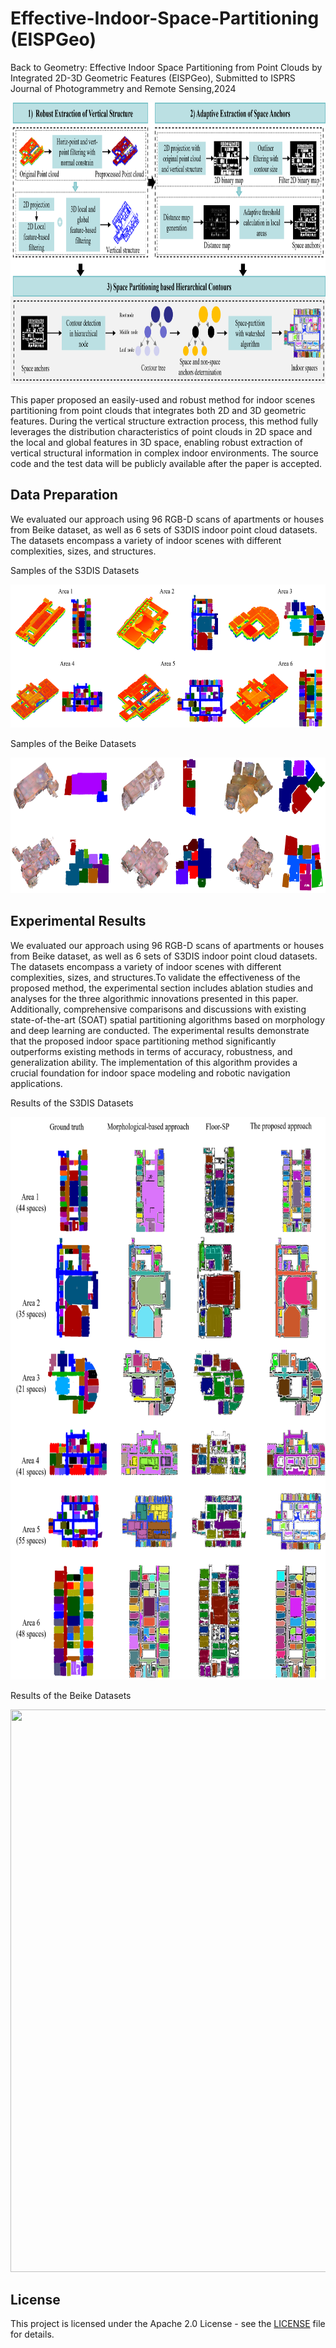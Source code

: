 # Effective-Indoor-Space-Partitioning (EISPGeo)

Back to Geometry: Effective Indoor Space Partitioning from Point Clouds by Integrated 2D-3D Geometric Features (EISPGeo), Submitted to ISPRS Journal of Photogrammetry and Remote Sensing,2024

<p align="center">
  <img src="flowchat.png" width="917" height="450">
</p>
This paper proposed an easily-used and robust method for indoor scenes partitioning from point clouds that integrates both 2D and 3D geometric features. During the vertical structure extraction process, this method fully leverages the distribution characteristics of point clouds in 2D space and the local and global features in 3D space, enabling robust extraction of vertical structural information in complex indoor environments. The source code and the test data will be publicly available after the paper is accepted. 

## Data Preparation
We evaluated our approach using 96 RGB-D scans of apartments or houses from Beike dataset, as well as 6 sets of S3DIS indoor point cloud datasets. The datasets encompass a variety of indoor scenes with different complexities, sizes, and structures. 

Samples of the S3DIS Datasets
<p align="center">
  <img src="datas3dis.png" width="640" height="229">
</p>

Samples of the Beike Datasets
<p align="center">
  <img src="beike.png" width="640" height="217">
</p>


## Experimental Results
We evaluated our approach using 96 RGB-D scans of apartments or houses from Beike dataset, as well as 6 sets of S3DIS indoor point cloud datasets. The datasets encompass a variety of indoor scenes with different complexities, sizes, and structures.To validate the effectiveness of the proposed method, the experimental section includes ablation studies and analyses for the three algorithmic innovations presented in this paper. Additionally, comprehensive comparisons and discussions with existing state-of-the-art (SOAT) spatial partitioning algorithms based on morphology and deep learning are conducted. The experimental results demonstrate that the proposed indoor space partitioning method significantly outperforms existing methods in terms of accuracy, robustness, and generalization ability. The implementation of this algorithm provides a crucial foundation for indoor space modeling and robotic navigation applications.

Results of the S3DIS Datasets
<p align="center">
  <img src="comps3dis.png" width="714" height="900">
</p>

Results of the Beike Datasets

<p align="center">
  <img src="compsbeike.png" width="604" height="900">
</p>

## License

This project is licensed under the Apache 2.0 License - see the [LICENSE](LICENSE) file for details.

